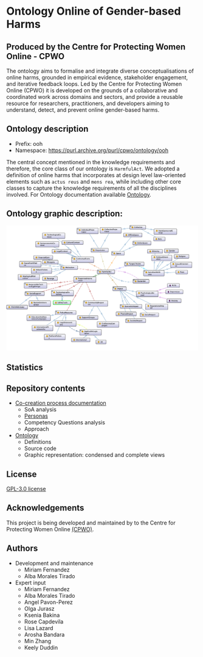 # Ontology Online of Gender-based Harms
## Produced by the Centre for Protecting Women Online - CPWO

The ontology aims to formalise and integrate diverse conceptualisations of online harms, grounded in empirical evidence, stakeholder engagement, and iterative feedback loops. 
Led by the Centre for Protecting Women Online (CPWO) it is developed on the grounds of a collaborative and coordinated work across domains and sectors, and provide a reusable resource for researchers, practitioners, and developers aiming to understand, detect, and prevent online gender-based harms.

## Ontology description

- Prefix: ooh
- Namespace: https://purl.archive.org/purl/cpwo/ontology/ooh

The central concept mentioned in the knowledge requirements and therefore, the core class of our ontology is `HarmfulAct`. We adopted a definition of online harms that incorporates at design level law-oriented elements such as `actus reus` and `mens rea`, while including other core classes to capture the knowledge requirements of all the disciplines involved.
For Ontology documentation available [Ontology](ontology).

## Ontology graphic description:

![Ontology of Online Gender-based Harms](ontology/ooh-ontology-long-version.png?raw=true "Ontology of Online Gender-based Harms")

## Statistics

## Repository contents

* [Co-creation process documentation](co-creation-process)
	* SoA analysis
	* [Personas](co-creation-process/personas)
	* Competency Questions analysis
	* Approach
* [Ontology](ontology)
	* Definitions
	* Source code
	* Graphic representation: condensed and complete views

## License

[GPL-3.0 license](https://github.com/albamoralest/ontology-online-harms?tab=GPL-3.0-1-ov-file)

## Acknowledgements
This project is being developed and maintained by to the Centre for Protecting Women Online [(CPWO)](https://university.open.ac.uk/centres/protecting-women-online/).

## Authors

- Development and maintenance
	- Miriam Fernandez
	- Alba Morales Tirado
- Expert input
	- Miriam Fernandez
	- Alba Morales Tirado
	- Angel Pavon-Perez
	- Olga Jurasz
	- Ksenia Bakina
	- Rose Capdevila
	- Lisa Lazard
	- Arosha Bandara
	- Min Zhang
	- Keely Duddin